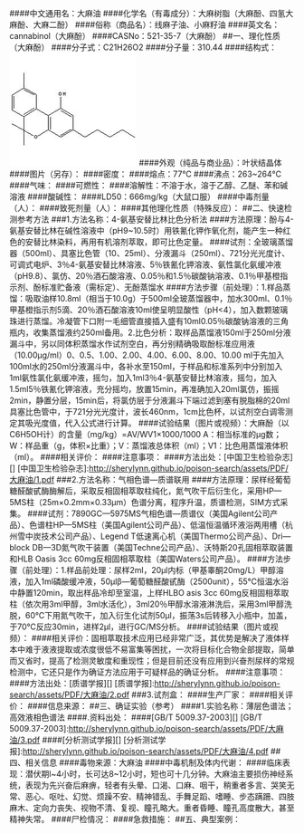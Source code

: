 ####中文通用名：大麻油
####化学名（有毒成分）：大麻树脂（大麻酚、四氢大麻酚、大麻二酚）
####俗称（商品名）：线麻子油、小麻籽油
####英文名：cannabinol（大麻酚）
####CASNo：521-35-7（大麻酚）
##一、理化性质（大麻酚）
####分子式：C21H26O2
####分子量：310.44
####结构式：![结构式](./assets/duwu/大麻油/@0结构式.jpg)
####外观（纯品与商业品）：叶状结晶体
####图片（另存）：
####密度：
####熔点：77℃
####沸点：263~264℃
####气味：
####可燃性：
####溶解性：不溶于水，溶于乙醇、乙醚、苯和碱溶液
####酸碱性：
####LD50：666mg/kg（大鼠口服）
####中毒剂量（人）：
####致死剂量（人）：
####其他理化性质（特殊反应）：
##二、快速检测参考方法
###1.方法名称：4-氨基安替比林比色分析法
####方法原理：酚与4-氨基安替比林在碱性溶液中（pH9~10.5时）用铁氰化钾作氧化剂，能产生一种红色的安替比林染料，再用有机溶剂萃取，即可比色定量。
####试剂：全玻璃蒸馏器（500ml）、具塞比色管（10、25ml）、分液漏斗（250ml）、721分光光度计、可调式电炉、3％4-氨基安替比林溶液、5％铁氰化钾溶液、氨性氯化氨缓冲液（pH9.8）、氯仿、20％酒石酸溶液、0.05％和1.5％碳酸钠溶液、0.1％甲基橙指示剂、酚标准贮备液（需标定）、无酚蒸馏水
####方法步骤（前处理）：1.样品蒸馏：吸取油样10.8ml（相当于10.0g）于500ml全玻蒸馏器中，加水300ml、0.1％甲基橙指示剂5滴、20％酒石酸溶液10ml使呈明显酸性（pH<4），加入数颗玻璃珠进行蒸馏。冷凝管下口附一毛细管直接插入盛有10ml0.05％碳酸钠溶液的三角瓶内，收集蒸馏液约250ml备用。2.比色分析：取样品蒸馏液150ml于250ml分液漏斗中，另以同体积蒸馏水作试剂空白，再分别精确吸取酚标准应用液（10.00μg/ml）0、0.5、1.00、2.00、4.00、6.00、8.00、10.00 ml于先加入100ml水的250ml分液漏斗中，各补水至150ml，于样品和标准系列中分别加入1ml氨性氯化氨缓冲液，摇匀，加入1ml3％4-氨基安替比林溶液，摇匀，加入1.5ml5％铁氰化钾溶液，充分摇均，放置15min，再准确加入20ml氯仿，振摇2min，静置分层，15min后，将氯仿层于分液漏斗下端过滤到塞有脱脂棉的20ml具塞比色管中，于721分光光度计，波长460nm，1cm比色杯，以试剂空白调零测定其吸光度值，代入公式进行计算。
####试验结果（图片或视频）：大麻酚（以C6H5OH计）的含量（mg/kg）=AV/WV1×1000/1000 A：相当标准的μg数；W：样品重（g，体积×比重）；V：蒸馏液总体积（ml）；V1：比色用蒸馏液体积（ml）。
####相关评价：
####注意事项：
####方法出处：[中国卫生检验杂志][]
[中国卫生检验杂志]:http://sherylynn.github.io/poison-search/assets/PDF/大麻油/1.pdf
###2.方法名称：气相色谱—质谱联用
####方法原理：尿样经葡萄糖醛酸甙酶酶解后，采取反相固相萃取柱纯化，氮气吹干后衍生化，采用HP—5MS柱（25m×0.2mm×0.33μm）色谱分离，程序升温，质谱检测，SIM方式采集。
####试剂：7890GC—5975MS气相色谱—质谱仪（美国Agilent公司产品）、色谱柱HP—5MS柱（美国Agilent公司产品）、低温恒温循环液浴两用槽（杭州雪中炭技术公司产品）、Legend T低速离心机（美国Thermo公司产品）、Dri—block DB—3D氮气吹干装置（美国Techne公司产品）、沃特斯20孔固相萃取装置和HLB Oasis 3cc 60mg反相固相萃取柱（美国Waters公司产品）。
####方法步骤（前处理）：1.样品前处理：尿样2ml，20μl内标（甲基睾酮20mg/L）甲醇溶液，加入1ml磷酸缓冲液，50μlβ—葡萄糖醛酸甙酶（2500unit），55℃恒温水浴中静置120min，取出样品冷却至室温，上样HLBO asis 3cc 60mg反相固相萃取柱（依次用3ml甲醇，3ml水活化），3ml20％甲醇水溶液淋洗后，采用3ml甲醇洗脱，60℃下用氮气吹干，加入衍生化试剂50μl，振荡3s后转移入小瓶中，加盖，于70℃反应30min，进样2μl，进行GC/MS分析。
####试验结果（图片或视频）：
####相关评价：固相萃取技术应用已经非常广泛，其优势是解决了液体样本中难于液液提取或浓度很低不易富集等困扰，一次将目标化合物全部提取，简单而又省时，提高了检测灵敏度和重现性；但是目前还没有应用到兴奋剂尿样的常规检测中，它还只是作为确证方法应用于可疑样品的确证分析。
####注意事项：
####方法出处：[质谱学报][]
[质谱学报]:http://sherylynn.github.io/poison-search/assets/PDF/大麻油/2.pdf
###3.试剂盒：
####生产厂家：
####相关评价：
####信息来源：
##三、确证实验（参考）
####1.实验名称：薄层色谱法；高效液相色谱法
####.资料出处：
####[GB/T 5009.37-2003][]
[GB/T 5009.37-2003]:http://sherylynn.github.io/poison-search/assets/PDF/大麻油/3.pdf
####[分析测试学报][]
[分析测试学报]:http://sherylynn.github.io/poison-search/assets/PDF/大麻油/4.pdf
##四、相关信息
####毒物来源：大麻油
####中毒机制及体内代谢：
####临床表现：潜伏期l~4小时，长可达8~12小时，短也可十几分钟。大麻油主要损伤神经系统，表现为先兴奋后麻痹，轻者有头晕、口渴、口麻、咽干，稍重者多言、哭笑无常、恶心、呕吐、幻觉、烦躁不安、精神错乱、手舞足蹈、嗜睡、步态蹒跚、四肢麻木、定向力丧失、视物不清、复视、瞳孔略大。重者昏睡、瞳孔高度散大，甚至精神失常。
####尸检情况：
####急救措施：
##五、典型案例：

